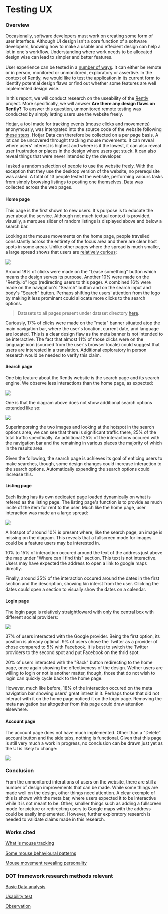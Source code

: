 # Testing UX

### Overview
Occasionally, software developers must work on creating some form of user interface. Although UI design isn't a core function of a software developers, knowing how to make a usable and effecient design can help a lot in one's workflow. Understanding where work needs to be allocated design wise can lead to simpler and better features.

User experience can be tested in a [number of ways](https://www.hotjar.com/usability-testing/methods/). It can either be remote or in person, monitored or unmonitored, exploratory or assertive. In the context of Rently, we would like to test the application in its current form to identify potential design flaws or find out whether some features are well implemented design wise.

In this report, we will conduct research on the useability of the [Rently](https://github.com/rently-io) project. More specifically, we will anwser **Are there any design flaws on Rently?** To answer this question, unmonitored remote testing was conducted by simply letting users use the website freely.

Hotjar, a tool made for tracking events (mouse clicks and movements) anonymously, was intergrated into the source code of the website following [these steps](https://help.hotjar.com/hc/en-us/articles/115009336727-How-to-Install-your-Hotjar-Tracking-Code). Hotjar  Data can therefore be collected on a per page basis. A lot can be uncovered throught tracking mouse movements. It can reveal where users' interest is highest and where is it the lowest, it can also reveal user frustration or places in the design where users get stuck. It can also reveal things that were never intended by the developer. 

I asked a random selection of people to use the website freely. With the exception that they use the desktop version of the website, no prerequisite was asked. A total of 13 people tested the website, performing vaiours tasks from simply browsing listings to posting one themselves. Data was collected across the web pages.

#### Home page
This page is the first shown to new users. It's purpose is to educate the user about the service. Although not much textual context is provided, visually, a marquee slider of random listings is displayed above and below a search bar.

Looking at the mouse movements on the home page, people travelled consistantly across the entirety of the focus area and there are clear host spots in some areas. Unlike other pages where the spread is much smaller, a large spread shows that users are [relatively curious](https://cpb-us-w2.wpmucdn.com/voices.uchicago.edu/dist/d/1690/files/2017/01/MouseTracking_Personality_Preprint.pdf):

![](https://i.imgur.com/38AUB0l.jpg)

Around 18% of clicks were made on the "Lease something" button which means the design serves its purpose. Another 10% were made on the "Rently.io" logo (redirecting users to this page). A combined 16% were made on the navigation's "Search" button and on the search input and body's "Search" button. Perhaps shifting the users' attention from the logo by making it less prominant could allocate more clicks to the search options.

> Datasets to all pages present under dataset directory [here](https://github.com/greffgreff/semester-content/tree/main/datasets).

Curiously, 17% of clicks were made on the "meta" banner situated atop the main navigation bar, where the user's location, current date, and language are located. This is a clear design flaw as the meta banner is not intended to be interactive. The fact that almost 11% of those clicks were on the language icon (sourced from the user's browser locale) could suggest that users are interested in a translation. Additional exploratory in person research would be needed to verify this claim.

#### Search page
One big feature about the Rently website is the search page and its search engine. We observe less interactions than the home page, as expected:

![](https://i.imgur.com/xwD7a2o.jpg?1)

One is that the diagram above does not show additional search options extended like so:

![](https://i.imgur.com/EhF5NOC.png)

Superimporsing the two images and looking at the hotspot in the search options area, we can see that there is significant traffic there, 25% of the total traffic specifically. An additional 25% of the interactions occured with the navigation bar and the remaining in various places the majority of which in the results area. 

Given the following, the search page is achieves its goal of enticing users to make searches, though, some design changes could increase interaction to the search options. Automatically expending the search options could increase this.

#### Listing page
Each listing has its own dedicated page loaded dynamically on what is refered as the listing page. The listing page's function is to provide as much incite of the item for rent to the user. Much like the home page, user interaction was made an a large spread:

![](https://i.imgur.com/bMkoB62.jpg)

A hotspot of around 10% is present where, like the search page, an image is missing on the diagram. This reveals that a fullscreen mode for images could be a feature users may be interested in.

10% to 15% of interaction occured around the text of the address just above the map under "Where can I find this" section. This text is not interactive. Users may have expected the address to open a link to google maps directly. 

Finally, around 35% of the interaction occured around the dates in the first section and the description, showing kin interst from the user. Clicking the dates could open a section to visually show the dates on a calendar.

#### Login page
The login page is relatively straightfoward with only the central box with different social providers:

![](https://i.imgur.com/iAbBD5X.jpg)

37% of users interacted with the Google provider. Being the first option, its position is already optimal. 9% of users chose the Twitter as a provider of chose compared to 5% with Facebook. It is best to switch the Twitter providers to the second spot and put Facebook on the thrid spot.

20% of users interacted with the "Back" button redirecting to the home page, once again showing the effectiveness of the design. Wether users are willing to login or not is another matter, though, those that do not wish to login can quickly cycle back to the home page. 

However, much like before, 18% of the interaction occured on the meta navigation bar showing users' great intrest in it. Perhaps those that did not interact with it on the home page noticed it on the login page. Removing the meta navigation bar altogether from this page could draw attention elsewhere.

#### Account page
The account page does not have much implemented. Other than a "Delete" account button and the side tabs, nothing is functional. Given that this page is still very much a work in progress, no conclusion can be drawn just yet as the UI is likely to change:

![](https://i.imgur.com/99hQuSZ.jpg)

### Conclusion
From the unmonitored interations of users on the website, there are still a number of design improvements that can be made. While some things are made well on the design, other things need attention. A clear exemple of this is shown with the meta bar, where users expected it to be interactive while it is not meant to be. Other, smaller things such as adding a fullscreen mode for picture or redirecting users to Google maps with the address could be easily implemented. However, further exploratory research is needed to validate claims made in this research.

### Works cited

[What is mouse tracking](https://bootcamp.uxdesign.cc/mouse-tracking-what-it-is-and-how-to-use-to-understand-user-behaviour-30180e6da44c)

[Some mouse behavioural patterns](https://www.trymyui.com/blog/2016/10/28/mouse-movement-patterns-and-user-frustration/)

[Mouse movement revealing personality](https://cpb-us-w2.wpmucdn.com/voices.uchicago.edu/dist/d/1690/files/2017/01/MouseTracking_Personality_Preprint.pdf)

### DOT framework research methods relevant
[Basic Data analysis](https://ictresearchmethods.nl/Data_analytics)

[Usability test](https://ictresearchmethods.nl/Usability_testing)

[Observation](https://ictresearchmethods.nl/Observation)


